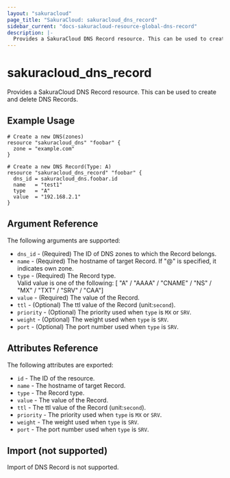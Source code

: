 ```yaml
---
layout: "sakuracloud"
page_title: "SakuraCloud: sakuracloud_dns_record"
sidebar_current: "docs-sakuracloud-resource-global-dns-record"
description: |-
  Provides a SakuraCloud DNS Record resource. This can be used to create and delete DNS Records.
---
```


# sakuracloud\_dns\_record

Provides a SakuraCloud DNS Record resource. This can be used to create and delete DNS Records.

## Example Usage

```hcl
# Create a new DNS(zones)
resource "sakuracloud_dns" "foobar" {
  zone = "example.com"
}

# Create a new DNS Record(Type: A)
resource "sakuracloud_dns_record" "foobar" {
  dns_id = sakuracloud_dns.foobar.id
  name   = "test1"
  type   = "A"
  value  = "192.168.2.1"
}

```

## Argument Reference

The following arguments are supported:

* `dns_id` - (Required) The ID of DNS zones to which the Record belongs.
* `name` - (Required) The hostname of target Record. If "@" is specified, it indicates own zone.
* `type` - (Required) The Record type.  
Valid value is one of the following: [ "A" / "AAAA" / "CNAME" / "NS" / "MX" / "TXT" / "SRV" / "CAA"]
* `value` - (Required) The value of the Record. 
* `ttl` - (Optional) The ttl value of the Record (unit:`second`). 
* `priority` - (Optional) The priority used when `type` is `MX` or `SRV`.
* `weight` - (Optional) The weight used when `type` is `SRV`.
* `port` - (Optional) The port number used when `type` is `SRV`. 

## Attributes Reference

The following attributes are exported:

* `id` - The ID of the resource.
* `name` - The hostname of target Record. 
* `type` - The Record type.
* `value` - The value of the Record. 
* `ttl` - The ttl value of the Record (unit:`second`). 
* `priority` - The priority used when `type` is `MX` or `SRV`.
* `weight` - The weight used when `type` is `SRV`.
* `port` - The port number used when `type` is `SRV`. 

## Import (not supported)

Import of DNS Record is not supported.

